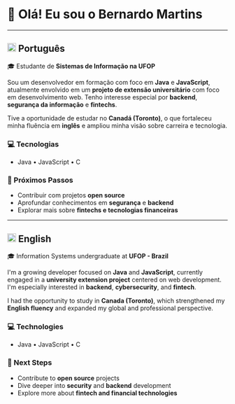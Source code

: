# 👋 Olá! Eu sou o Bernardo Martins

---

## <img src="https://flagcdn.com/w40/br.png" width="20" alt="Brazil flag" /> Português

🎓 Estudante de **Sistemas de Informação na UFOP**

Sou um desenvolvedor em formação com foco em **Java** e **JavaScript**, atualmente envolvido em um **projeto de extensão universitário** com foco em desenvolvimento web. Tenho interesse especial por **backend**, **segurança da informação** e **fintechs**.

Tive a oportunidade de estudar no **Canadá (Toronto)**, o que fortaleceu minha fluência em **inglês** e ampliou minha visão sobre carreira e tecnologia.

### 💻 Tecnologias
- Java • JavaScript • C

### 🚀 Próximos Passos
- Contribuir com projetos **open source**
- Aprofundar conhecimentos em **segurança** e **backend**
- Explorar mais sobre **fintechs e tecnologias financeiras**

---

## <img src="https://flagcdn.com/w40/us.png" width="20" alt="USA flag" /> English

🎓 Information Systems undergraduate at **UFOP - Brazil**

I'm a growing developer focused on **Java** and **JavaScript**, currently engaged in a **university extension project** centered on web development. I'm especially interested in **backend**, **cybersecurity**, and **fintech**.

I had the opportunity to study in **Canada (Toronto)**, which strengthened my **English fluency** and expanded my global and professional perspective.

### 💻 Technologies
- Java • JavaScript • C

### 🚀 Next Steps
- Contribute to **open source** projects
- Dive deeper into **security** and **backend** development
- Explore more about **fintech and financial technologies**
